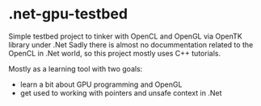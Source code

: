 # .net-gpu-testbed

Simple testbed project to tinker with OpenCL and OpenGL via OpenTK library under .Net
Sadly there is almost no docummentation related to the OpenCL in .Net world, so this project mostly uses C++ tutorials.

Mostly as a learning tool with two goals:
  * learn a bit about GPU programming and OpenGL
  * get used to working with pointers and unsafe context in .Net
